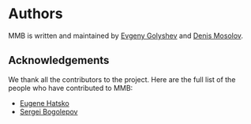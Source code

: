 # Authors

MMB is written and maintained by [Evgeny Golyshev](https://github.com/eugulixes) and [Denis Mosolov](https://github.com/denismosolov).

## Acknowledgements

We thank all the contributors to the project. Here are the full list of the people who have contributed to MMB:
* [Eugene Hatsko](https://github.com/HackoDev)
* [Sergei Bogolepov](https://github.com/Sergei-vb)

